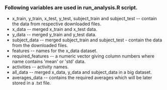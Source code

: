 ### Following variables are used in run_analysis.R script.

  *  x_train, y_train, x_test, y_test, subject_train and subject_test  -- contain the data from respective downloaded files.
  *  x_data -- merged x_train and x_test data.
  *  y_data -- merged y_train and y_test data.
  *  subject_data -- merged subject_train and subject_test  - contain the data from the downloaded files.
  *  features -- names for the x_data dataset. 
  *  required_features -- a numeric vector giving column numbers where name contains 'mean' or 'std' data.
  *  activities -- activity names.
  *  all_data -- merged x_data, y_data and subject_data in a big dataset.
  *  averages_data -- contains the required averages which will be later stored in a .txt file. 
